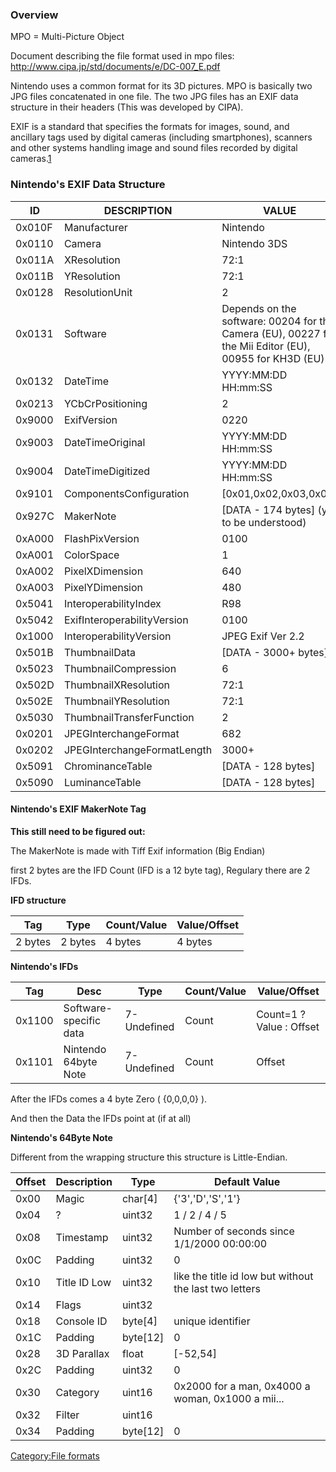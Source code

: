 ### Overview

MPO = Multi-Picture Object

Document describing the file format used in mpo files:
<http://www.cipa.jp/std/documents/e/DC-007_E.pdf>

Nintendo uses a common format for its 3D pictures. MPO is basically two
JPG files concatenated in one file. The two JPG files has an EXIF data
structure in their headers (This was developed by CIPA).

EXIF is a standard that specifies the formats for images, sound, and
ancillary tags used by digital cameras (including smartphones), scanners
and other systems handling image and sound files recorded by digital
cameras.[1](http://en.wikipedia.org/wiki/Exchangeable_image_file_format)

### Nintendo's EXIF Data Structure

| ID     | DESCRIPTION                 | VALUE                                                                                                  |
|--------|-----------------------------|--------------------------------------------------------------------------------------------------------|
| 0x010F | Manufacturer                | Nintendo                                                                                               |
| 0x0110 | Camera                      | Nintendo 3DS                                                                                           |
| 0x011A | XResolution                 | 72:1                                                                                                   |
| 0x011B | YResolution                 | 72:1                                                                                                   |
| 0x0128 | ResolutionUnit              | 2                                                                                                      |
| 0x0131 | Software                    | Depends on the software: 00204 for the Camera (EU), 00227 for the Mii Editor (EU), 00955 for KH3D (EU) |
| 0x0132 | DateTime                    | YYYY:MM:DD HH:mm:SS                                                                                    |
| 0x0213 | YCbCrPositioning            | 2                                                                                                      |
| 0x9000 | ExifVersion                 | 0220                                                                                                   |
| 0x9003 | DateTimeOriginal            | YYYY:MM:DD HH:mm:SS                                                                                    |
| 0x9004 | DateTimeDigitized           | YYYY:MM:DD HH:mm:SS                                                                                    |
| 0x9101 | ComponentsConfiguration     | \[0x01,0x02,0x03,0x00\]                                                                                |
| 0x927C | MakerNote                   | \[DATA - 174 bytes\] (yet to be understood)                                                            |
| 0xA000 | FlashPixVersion             | 0100                                                                                                   |
| 0xA001 | ColorSpace                  | 1                                                                                                      |
| 0xA002 | PixelXDimension             | 640                                                                                                    |
| 0xA003 | PixelYDimension             | 480                                                                                                    |
| 0x5041 | InteroperabilityIndex       | R98                                                                                                    |
| 0x5042 | ExifInteroperabilityVersion | 0100                                                                                                   |
| 0x1000 | InteroperabilityVersion     | JPEG Exif Ver 2.2                                                                                      |
| 0x501B | ThumbnailData               | \[DATA - 3000+ bytes\]                                                                                 |
| 0x5023 | ThumbnailCompression        | 6                                                                                                      |
| 0x502D | ThumbnailXResolution        | 72:1                                                                                                   |
| 0x502E | ThumbnailYResolution        | 72:1                                                                                                   |
| 0x5030 | ThumbnailTransferFunction   | 2                                                                                                      |
| 0x0201 | JPEGInterchangeFormat       | 682                                                                                                    |
| 0x0202 | JPEGInterchangeFormatLength | 3000+                                                                                                  |
| 0x5091 | ChrominanceTable            | \[DATA - 128 bytes\]                                                                                   |
| 0x5090 | LuminanceTable              | \[DATA - 128 bytes\]                                                                                   |

#### Nintendo's EXIF MakerNote Tag

**This still need to be figured out:**

The MakerNote is made with Tiff Exif information (Big Endian)

first 2 bytes are the IFD Count (IFD is a 12 byte tag), Regulary there
are 2 IFDs.

**IFD structure**

| Tag     | Type    | Count/Value | Value/Offset |
|---------|---------|-------------|--------------|
| 2 bytes | 2 bytes | 4 bytes     | 4 bytes      |

**Nintendo's IFDs**

| Tag    | Desc                   | Type        | Count/Value | Value/Offset             |
|--------|------------------------|-------------|-------------|--------------------------|
| 0x1100 | Software-specific data | 7-Undefined | Count       | Count=1 ? Value : Offset |
| 0x1101 | Nintendo 64byte Note   | 7-Undefined | Count       | Offset                   |

After the IFDs comes a 4 byte Zero ( {0,0,0,0} ).

And then the Data the IFDs point at (if at all)

**Nintendo's 64Byte Note**

Different from the wrapping structure this structure is Little-Endian.

| Offset | Description  | Type       | Default Value                                          |
|--------|--------------|------------|--------------------------------------------------------|
| 0x00   | Magic        | char\[4\]  | {'3','D','S','1'}                                      |
| 0x04   | ?            | uint32     | 1 / 2 / 4 / 5                                          |
| 0x08   | Timestamp    | uint32     | Number of seconds since 1/1/2000 00:00:00              |
| 0x0C   | Padding      | uint32     | 0                                                      |
| 0x10   | Title ID Low | uint32     | like the title id low but without the last two letters |
| 0x14   | Flags        | uint32     |                                                        |
| 0x18   | Console ID   | byte\[4\]  | unique identifier                                      |
| 0x1C   | Padding      | byte\[12\] | 0                                                      |
| 0x28   | 3D Parallax  | float      | \[-52,54\]                                             |
| 0x2C   | Padding      | uint32     | 0                                                      |
| 0x30   | Category     | uint16     | 0x2000 for a man, 0x4000 a woman, 0x1000 a mii...      |
| 0x32   | Filter       | uint16     |                                                        |
| 0x34   | Padding      | byte\[12\] | 0                                                      |

[Category:File formats](Category:File_formats "wikilink")